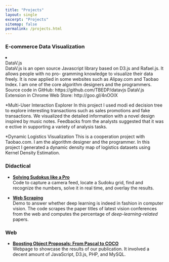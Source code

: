 ```yaml
---
title: "Projects"
layout: single
excerpt: "Projects"
sitemap: false
permalink: /projects.html
---
```


### E-commerce Data Visualization

<li><br>DataV.js</br>
DataV.js is an open source Javascript library based on D3.js and Rafael.js. It allows people with no pro- gramming knowledge to visualize their data freely. It is now applied in some websites such as Alipay.com and Taobao Index. I am one of the core algorithm designers and the programmers.
Source code in GitHub: https://github.com/TBEDP/datavjs
DataV.js Extension in Chrome Web Store: http://goo.gl/4nOOlX</li>

*Multi-User Interaction Explorer In this project I used modi ed decision tree to explore interesting transactions such as sales promotions and fake transactions. We visualized the detailed information with a novel design inspired by music notes. Feedbacks from the analysts suggested that it was e ective in supporting a variety of analysis tasks.

*Dynamic Logistics Visualization
This is a cooperation project with Taobao.com. I am the algorithm designer and the programmer. In this project I generated a dynamic density map of logistics datasets using Kernel Density Estimation.

### Didactical

* [**Solving Sudokus like a Pro**](http://jponttuset.github.io/solving-sudokus-like-a-pro-1/)<br>
Code to capture a camera feed, locate a Sudoku grid, find and recognize the numbers, solve it in real time, and overlay the results.

* [**Web Scraping**](http://jponttuset.github.io/deep-learning-scraping/)<br>
Demo to answer whether deep learning is indeed in fashion in computer vision. The code scrapes the paper titles of latest vision conferences from the web and computes the percentage of *deep-learning-related* papers.

### Web

* [**Boosting Object Proposals: From Pascal to COCO**](http://www.vision.ee.ethz.ch/~biwiproposals/boosting-coco/)<br>
Webpage to showcase the results of our publication. It involved a decent amount of JavaScript, D3.js, PHP, and MySQL.
